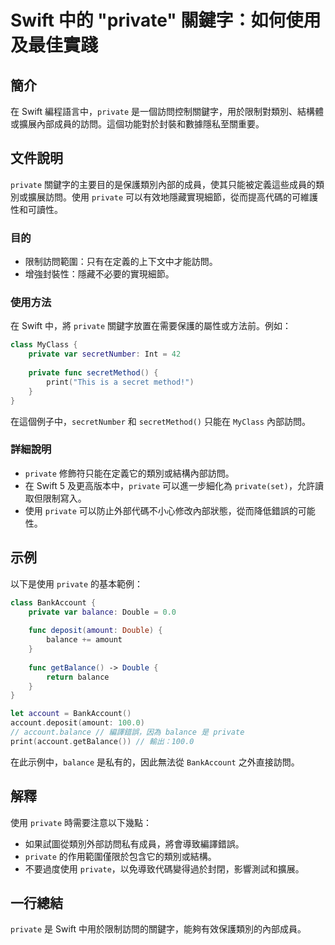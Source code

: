 <!--
Meta Description: # Swift 中的 "private" 關鍵字：如何使用及最佳實踐 ## 簡介 在 Swift 編程語言中，`private` 是一個訪問控制關鍵字，用於限制對類別、結構體或擴展內部成員的訪問。這個功能對於封裝和數據隱私至關重要。 ## 文件說明 `private` 關鍵字的主要目的是保護類別內部...
Meta Keywords: private, swift, balance, account, func
-->

# Swift 中的 "private" 關鍵字：如何使用及最佳實踐

## 簡介
在 Swift 編程語言中，`private` 是一個訪問控制關鍵字，用於限制對類別、結構體或擴展內部成員的訪問。這個功能對於封裝和數據隱私至關重要。

## 文件說明
`private` 關鍵字的主要目的是保護類別內部的成員，使其只能被定義這些成員的類別或擴展訪問。使用 `private` 可以有效地隱藏實現細節，從而提高代碼的可維護性和可讀性。

### 目的
- 限制訪問範圍：只有在定義的上下文中才能訪問。
- 增強封裝性：隱藏不必要的實現細節。
  
### 使用方法
在 Swift 中，將 `private` 關鍵字放置在需要保護的屬性或方法前。例如：

```swift
class MyClass {
    private var secretNumber: Int = 42
    
    private func secretMethod() {
        print("This is a secret method!")
    }
}
```

在這個例子中，`secretNumber` 和 `secretMethod()` 只能在 `MyClass` 內部訪問。

### 詳細說明
- `private` 修飾符只能在定義它的類別或結構內部訪問。
- 在 Swift 5 及更高版本中，`private` 可以進一步細化為 `private(set)`，允許讀取但限制寫入。
- 使用 `private` 可以防止外部代碼不小心修改內部狀態，從而降低錯誤的可能性。

## 示例
以下是使用 `private` 的基本範例：

```swift
class BankAccount {
    private var balance: Double = 0.0
    
    func deposit(amount: Double) {
        balance += amount
    }
    
    func getBalance() -> Double {
        return balance
    }
}

let account = BankAccount()
account.deposit(amount: 100.0)
// account.balance // 編譯錯誤，因為 balance 是 private
print(account.getBalance()) // 輸出：100.0
```

在此示例中，`balance` 是私有的，因此無法從 `BankAccount` 之外直接訪問。

## 解釋
使用 `private` 時需要注意以下幾點：
- 如果試圖從類別外部訪問私有成員，將會導致編譯錯誤。
- `private` 的作用範圍僅限於包含它的類別或結構。
- 不要過度使用 `private`，以免導致代碼變得過於封閉，影響測試和擴展。

## 一行總結
`private` 是 Swift 中用於限制訪問的關鍵字，能夠有效保護類別的內部成員。